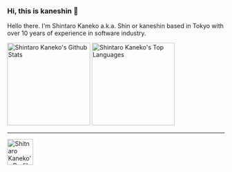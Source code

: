 <h3>Hi, this is kaneshin 👋</h3>

Hello there. I'm Shintaro Kaneko a.k.a. Shin or kaneshin based in Tokyo with over 10 years of experience in software industry.

<div>
  <img alt="Shintaro Kaneko's Github Stats" src="https://github-readme-stats.vercel.app/api?username=kaneshin&bg_color=30,e96443,904e95&title_color=fff&text_color=fff&icon_color=fff&show_icons=true&count_private=true&hide_border=true" height="192px" />
  <img alt="Shintaro Kaneko's Top Languages" src="https://github-readme-stats.vercel.app/api/top-langs/?username=kaneshin&hide=objective-c&langs_count=8&layout=compact&hide_border=true&bg_color=30,e96443,904e95&title_color=fff&text_color=fff&icon_color=fff" height="192px" />
</div>

---

<img alt="Shitnaro Kaneko's Profile Visitors" src="https://pixe.la/v1/users/kaneshin/graphs/github-profile" height="60px">

